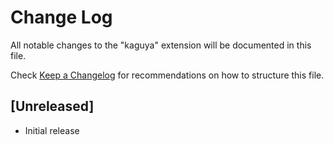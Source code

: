 # Change Log

All notable changes to the "kaguya" extension will be documented in this file.

Check [Keep a Changelog](http://keepachangelog.com/) for recommendations on how to structure this file.

## [Unreleased]

- Initial release